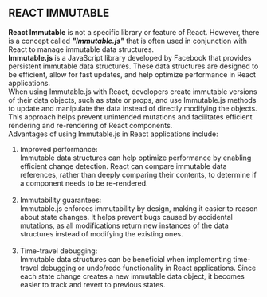 ## REACT IMMUTABLE
<strong>React Immutable</strong> is not a specific library or feature of React. However, there is a concept called <strong><em>"Immutable.js"</em></strong> that is often used in conjunction with React to manage immutable data structures.
<br>
<strong>Immutable.js</strong> is a JavaScript library developed by Facebook that provides persistent immutable data structures. These data structures are designed to be efficient, allow for fast updates, and help optimize performance in React applications.
<br>
When using Immutable.js with React, developers create immutable versions of their data objects, such as state or props, and use Immutable.js methods to update and manipulate the data instead of directly modifying the objects. This approach helps prevent unintended mutations and facilitates efficient rendering and re-rendering of React components.
<br>
Advantages of using Immutable.js in React applications include:<br>
<ol>
<li>Improved performance:<br> Immutable data structures can help optimize performance by enabling efficient change detection. React can compare immutable data references, rather than deeply comparing their contents, to determine if a component needs to be re-rendered.</li>
<br>
<li>Immutability guarantees:<br> Immutable.js enforces immutability by design, making it easier to reason about state changes. It helps prevent bugs caused by accidental mutations, as all modifications return new instances of the data structures instead of modifying the existing ones.</li>
<br>
<li>Time-travel debugging:<br> Immutable data structures can be beneficial when implementing time-travel debugging or undo/redo functionality in React applications. Since each state change creates a new immutable data object, it becomes easier to track and revert to previous states.</li>
</ol>
